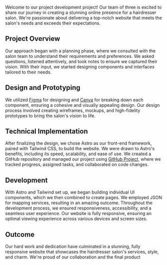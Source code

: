 
Welcome to our project development project! Our team of three is excited to share our journey in creating a stunning online presence for a hairdresser salon. We're passionate about delivering a top-notch website that meets the salon's needs and exceeds their expectations.

## Project Overview
Our approach began with a planning phase, where we consulted with the salon team to understand their requirements and preferences. We asked questions, listened attentively, and took notes to ensure we captured their vision. With their input, we started designing components and interfaces tailored to their needs.

## Design and Prototyping
We utilized [Figma](https://www.figma.com/design/wqZ5bYiVh69Apop9lk6wiE/Image-Hair---V1?node-id=43-417&t=UifYyYsPrDxR7VeE-0) for designing and [Canva](https://www.canva.com/design/DAGKB5AuSTw/yTV9Y4Y7-rx7fTa-5HPC2g/edit?) for breaking down each component, ensuring a cohesive and visually appealing design. Our design process involved creating wireframes, mockups, and high-fidelity prototypes to bring the salon's vision to life.

## Technical Implementation
After finalizing the design, we chose Astro as our front-end framework, paired with Tailwind CSS, to build the website. We were drawn to Astro's benefits, including its speed, scalability, and ease of use. We created a GitHub repository and managed our project using [GitHub Project](https://github.com/users/fatima-yar/projects/1), where we tracked progress, assigned tasks, and collaborated on code changes.

## Development
With Astro and Tailwind set up, we began building individual UI components, which we then combined to create pages. We employed JSON for mapping services, resulting in an amazing outcome. Throughout the development process, we ensured responsiveness, accessibility, and a seamless user experience. Our website is fully responsive, ensuring an optimal viewing experience across various devices and screen sizes.

## Outcome
Our hard work and dedication have culminated in a stunning, fully responsive website that showcases the hairdresser salon's services, style, and charm. We're proud of our collaboration and the final product
